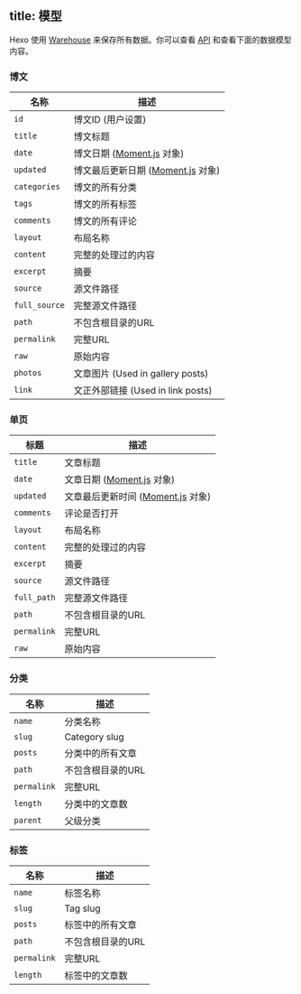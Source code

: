 title: 模型
---
Hexo 使用 [Warehouse](https://github.com/tommy351/warehouse) 来保存所有数据。你可以查看 [API](/api/warehouse/classes/Database.html) 和查看下面的数据模型内容。

### 博文

名称 | 描述
--- | ---
`id` | 博文ID (用户设置)
`title` | 博文标题
`date` | 博文日期 ([Moment.js] 对象)
`updated` | 博文最后更新日期 ([Moment.js] 对象)
`categories` | 博文的所有分类
`tags` | 博文的所有标签
`comments` | 博文的所有评论
`layout` | 布局名称
`content` | 完整的处理过的内容
`excerpt` | 摘要
`source` | 源文件路径
`full_source` | 完整源文件路径
`path` | 不包含根目录的URL
`permalink` | 完整URL
`raw` | 原始内容
`photos` | 文章图片 (Used in gallery posts)
`link` | 文正外部链接 (Used in link posts)

### 单页

标题 | 描述
--- | ---
`title` | 文章标题
`date` | 文章日期 ([Moment.js] 对象)
`updated` | 文章最后更新时间 ([Moment.js] 对象)
`comments` | 评论是否打开
`layout` | 布局名称
`content` | 完整的处理过的内容
`excerpt` | 摘要
`source` | 源文件路径
`full_path` | 完整源文件路径
`path` | 不包含根目录的URL
`permalink` | 完整URL
`raw` | 原始内容

### 分类

名称 | 描述
--- | ---
`name` | 分类名称
`slug` | Category slug
`posts` | 分类中的所有文章
`path` | 不包含根目录的URL
`permalink` | 完整URL
`length` | 分类中的文章数
`parent` | 父级分类

### 标签

名称 | 描述
--- | ---
`name` | 标签名称
`slug` | Tag slug
`posts` | 标签中的所有文章
`path` | 不包含根目录的URL
`permalink` | 完整URL
`length` | 标签中的文章数

[Moment.js]: http://momentjs.com/